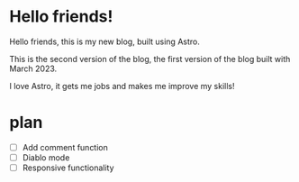 # Hello friends!

Hello friends, this is my new blog, built using Astro.

This is the second version of the blog, the first version of the blog built with March 2023.

I love Astro, it gets me jobs and makes me improve my skills!


# plan

- [ ] Add comment function
- [ ] Diablo mode
- [ ] Responsive functionality